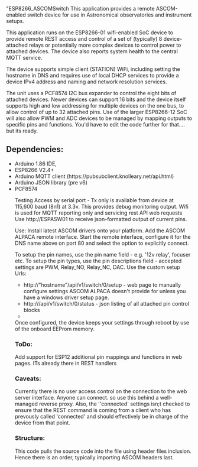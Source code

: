 "ESP8266_ASCOMSwitch
This application provides a remote ASCOM-enabled switch device for use in Astronomical observatories and instrument setups. 

This application runs on the ESP8266-01 wifi-enabled SoC device to provide remote REST access and control of a set of (typically) 8 device-attached relays or potentially more complex devices to control power to attached devices. 
The device also reports system health to the central MQTT service. 

The device supports simple client (STATION) WiFi, including setting the hostname in DNS and requires use of local DHCP services to provide a device IPv4 address and naming and network resolution services. 

The unit uses a PCF8574 I2C bus expander to control the eight bits of attached devices. Newer devices can support 16 bits and the device itself supports high and low addressing for multiple devices on the one bus, to allow control of up to 32 attached pins. 
Use of the larger ESP8266-12 SoC will also allow PWM and ADC devices to be managed by mapping outputs to specific pins and functions.
You'd have to edit the code further for that.... but its ready.

<h2>Dependencies:</h2>
<ul><li>Arduino 1.86 IDE, </li>
<li>ESP8266 V2.4+ </li>
<li>Arduino MQTT client (https://pubsubclient.knolleary.net/api.html)</li>
<li>Arduino JSON library (pre v6) </li>
<li>PCF8574</li>

Testing
Access by serial port - Tx only is available from device at 115,600 baud (8n1) at 3.3v. This provides debug monitoring output.
Wifi is used for MQTT reporting only and servicing rest API web requests
Use http://ESPASW01 to receive json-formatted output of current pins. 

Use:
Install latest ASCOM drivers onto your platform. Add the ASCOM ALPACA remote interface.
Start the remote interface, configure it for the DNS name above on port 80 and select the option to explicitly connect. 

To setup the pin names, use the pin name field - e.g. '12v relay', focuser etc.
To setup the pin types, use the pin descriptions field - accepted settings are PWM, Relay_NO, Relay_NC, DAC. 
Use the custom setup Urls: 
<ul>
 <li>http://"hostname"/api/v1/switch/0/setup - web page to manually configure settings ASCOM ALPACA doesn't provide for unless you have a windows driver setup page. </li>
 <li>http://<hostname>/api/v1/switch/0/status - json listing of all attached pin control blocks</li>
 <li></li>
 </ul>
Once configured, the device keeps your settings through reboot by use of the onboard EEProm memory.

<h3>ToDo:</h3>
Add support for ESP12 additional pin mappings and functions in web pages. ITs already there in REST handlers

<h3>Caveats:</h3> 
Currently there is no user access control on the connection to the web server interface. Anyone can connect. so use this behind a well-managed reverse proxy.
Also, the ''connected' settings isn;t checked to ensure that the REST command is coming from a client who has prevously called 'connected' and should effectively be in charge of the device from that point.

<h3>Structure:</h3>
This code pulls the source code into the file using header files inclusion. Hence there is an order, typically importing ASCOM headers last. 

